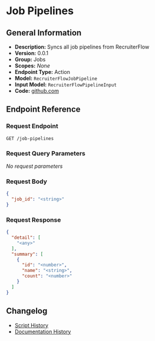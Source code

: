 <!-- BEGIN GENERATED CONTENT -->
# Job Pipelines

## General Information

- **Description:** Syncs all job pipelines from RecruiterFlow
- **Version:** 0.0.1
- **Group:** Jobs
- **Scopes:** _None_
- **Endpoint Type:** Action
- **Model:** `RecruiterFlowJobPipeline`
- **Input Model:** `RecruiterFlowPipelineInput`
- **Code:** [github.com](https://github.com/NangoHQ/integration-templates/tree/main/integrations/recruiterflow/actions/job-pipelines.ts)


## Endpoint Reference

### Request Endpoint

`GET /job-pipelines`

### Request Query Parameters

_No request parameters_

### Request Body

```json
{
  "job_id": "<string>"
}
```

### Request Response

```json
{
  "detail": [
    "<any>"
  ],
  "summary": [
    {
      "id": "<number>",
      "name": "<string>",
      "count": "<number>"
    }
  ]
}
```

## Changelog

- [Script History](https://github.com/NangoHQ/integration-templates/commits/main/integrations/recruiterflow/actions/job-pipelines.ts)
- [Documentation History](https://github.com/NangoHQ/integration-templates/commits/main/integrations/recruiterflow/actions/job-pipelines.md)

<!-- END  GENERATED CONTENT -->


